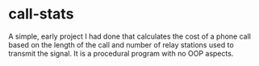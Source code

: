 call-stats
===============

A simple, early project I had done that calculates the cost of a phone call based on the length of the call and number of relay stations used to transmit the signal. It is a procedural program with no OOP aspects.
